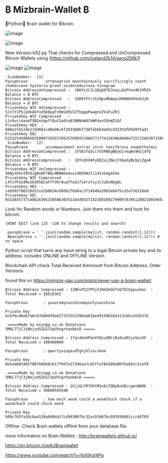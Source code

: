 # ₿ Mizbrain-Wallet ₿


🐍Python🐍 Brain wallet for Bitcoin.

![image](https://user-images.githubusercontent.com/88630056/172948949-84519ce5-a3e9-4d81-a339-5bd242d51b11.png)

![image](https://user-images.githubusercontent.com/88630056/172948967-8d353ce6-036a-46ce-97b5-552f42bb9187.png)

New Version b52.py That checks for Compressed and UnCompressed Bitcoin Wallets using (https://github.com/iceland2k14/secp256k1)

![image](https://user-images.githubusercontent.com/88630056/166102955-6b6d7bfb-da14-4831-81a8-4eceee320975.png) ![image](https://user-images.githubusercontent.com/88630056/166102989-df8fb57f-43fc-4e03-81b9-ecb23de38d6b.png)
```
 ScanNumber:  [1]
Passphrase        attenuation mountainously sacrificingly cooth shakescene hysteria-proof oxidoreductase Sinogram
Bitcoin AddressUnCompressed :  1NUYxJCJL1BqSDfE3naLLQoPVun4KJVRZ4         Balance = 0 BTC
Bitcoin AddressCompressed   :  1GR6TFtr1h29puM6AmpiH9RNkhFmVk3jN         Balance = 0 BTC
Privatekey WIF UnCompressed :  5JrCY1PSjaUkAbfxdSb8pqTn9WiD9s5ZfbqppPwwgteZVuFuZR3
Privatekey WIF Compressed   :  L1n9uri4avmTXN2xXqwfY8uCGa8te839BNnW4CHWP4xnS9vWZiQf
Privatekey HEX  :  880a2fd124e27dd661cd0e96c6f283360bf738febb63e03c432354f05d975ad1
Privatekey DEC  :  61532545898563580973559729525769597286877277415830646604725732667071508470481
 ScanNumber:  [2]
Passphrase        accompaniment extras inrol toxiferous exophthalmic
Bitcoin AddressUnCompressed :  1F5BJfq5Lc7otMAEgNDyUjvkqWx9mZjdfQ         Balance = 0 BTC
Bitcoin AddressCompressed   :  1DYLQVVAFybE2ajZNejFXbpdyBLbpjZgoA         Balance = 0 BTC
Privatekey WIF UnCompressed :  5KNyY6VsY8tDJgHnQP7B6LNM8WS44sxs4RdVWuTi14txG4g45Xe
Privatekey WIF Compressed   :  L47zYFGS4Ro3K2R5QCaFYYVDr8uaY7wZx7i4rzYsyJCJuDvNUgbL
Privatekey HEX  :  cdeb92f86539d31ce2b0834c68db2f6d4ac3f14b48a3963e0475cd3af36316e0
Privatekey DEC  :  93140357371486263953365863035116449327142388189179909783951280216929493784288
```
Look for Random words or Numbers. Join them mix them and hunt for bitcoin.

```
(HINT EDIT line 125 -130 to change results and search)

 passphrase = ' '.join(random.sample(mylist, random.randint(1,12)))
 #passphrase = ''.join(random.sample(mylist, random.randint(1,12))) # no space
 ```
Python script that turns any input string to a legal Bitcoin private key and its address. includes ONLINE and OFFLINE Version.

Blockchain API check Total Received Ammount  from Bitcoin Address. Older Versions

found this on https://mingze-gao.com/posts/never-use-a-brain-wallet/ 

```
Bitcoin Address Compressed : 12NEsPS2tPhjXJHd3kGkTvQ7ECGypuxbeo  : Total Received = 26616362

Passphrase       : youaremysunshinemyonlysunshine

Private Key      : bcbfbc46e67a6c67b80df8a427315552396da61bed9150610a3132dbce55637b

 =====Made by mizogg.co.uk Donations 3M6L77jC3jNejsd5ZU1CVpUVngrhanb6cD =====
 
Bitcoin Address Compressed : 17ac4moXPanV5QzuXRCiBs8uzRSjeSos3h  : Total Received = 100460000

Passphrase       : qwertyuiopasdfghjklzxcvbnm

Private Key      : 8e5eb603482f00768b60cb17f947e273d6aa7c82ffaf8e589a06f6e841c3cef8

 =====Made by mizogg.co.uk Donations 3M6L77jC3jNejsd5ZU1CVpUVngrhanb6cD =====
 
Bitcoin Address Compressed : 1GjjGLYR7UhtM1n6z7QDpQskBicgmsHW9k  : Total Received = 50009545580

Passphrase       : how much wood could a woodchuck chuck if a woodchuck could chuck wood

Private Key      : b09c765fa3dc6ad138a8d0da17cd94306fbc32acb3d67bc093936861ccc48769
```

Offline- Check Brain wallets offline from your database file.


more information on Brain Wallets :
http://brainwalletx.github.io/

https://en.bitcoin.it/wiki/Brainwallet

https://www.youtube.com/watch?v=foil0hzl4Pg
